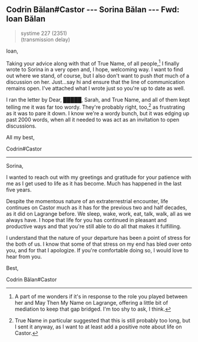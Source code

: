 ## Codrin Bălan#Castor --- Sorina Bălan --- Fwd: Ioan Bălan

> systime 227 (2351)  
> (transmission delay)



Ioan,

Taking your advice along with that of True Name, of all people,[^tnhelps] I finally wrote to Sorina in a very open and, I hope, welcoming way. I want to find out where we stand, of course, but I also don't want to push *that* much of a discussion on her. Just...say hi and ensure that the line of communication remains open. I've attached what I wrote just so you're up to date as well.

I ran the letter by Dear, █████, Sarah, and True Name, and all of them kept telling me it was far too wordy. They're probably right, too,[^tnright] as frustrating as it was to pare it down. I know we're a wordy bunch, but it was edging up past 2000 words, when all it needed to was act as an invitation to open discussions.

All my best,

Codrin#Castor

-----

Sorina,

I wanted to reach out with my greetings and gratitude for your patience with me as I get used to life as it has become. Much has happened in the last five years.

Despite the momentous nature of an extraterrestrial encounter, life continues on Castor much as it has for the previous two and half decades, as it did on Lagrange before. We sleep, wake, work, eat, talk, walk, all as we always have. I hope that life for you has continued in pleasant and productive ways and that you're still able to do all that makes it fulfilling. 

I understand that the nature of your departure has been a point of stress for the both of us. I know that some of that stress on my end has bled over onto you, and for that I apologize. If you're comfortable doing so, I would love to hear from you.

Best,

Codrin Bălan#Castor

[^tnhelps]: A part of me wonders if it's in response to the role you played between her and May Then My Name on Lagrange, offering a little bit of mediation to keep that gap bridged. I'm too shy to ask, I think.

[^tnright]: True Name in particular suggested that this is still probably too long, but I sent it anyway, as I want to at least add a positive note about life on Castor.
